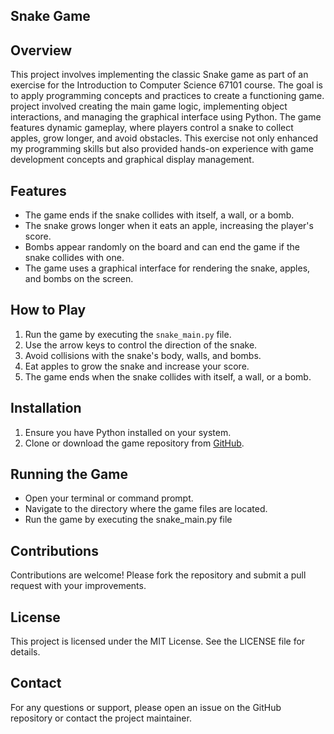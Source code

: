 ## Snake Game

## Overview
This project involves implementing the classic Snake game as part of an exercise for the Introduction to Computer Science 67101 course. The goal is to apply programming concepts and practices to create a functioning game.
project involved creating the main game logic, implementing object interactions, and managing the graphical interface using Python. The game features dynamic gameplay, where players control a snake to collect apples, grow longer, and avoid obstacles. This exercise not only enhanced my programming skills but also provided hands-on experience with game development concepts and graphical display management.
## Features
- The game ends if the snake collides with itself, a wall, or a bomb.
- The snake grows longer when it eats an apple, increasing the player's score.
- Bombs appear randomly on the board and can end the game if the snake collides with one.
- The game uses a graphical interface for rendering the snake, apples, and bombs on the screen.

## How to Play
1. Run the game by executing the `snake_main.py` file.
2. Use the arrow keys to control the direction of the snake.
3. Avoid collisions with the snake's body, walls, and bombs.
4. Eat apples to grow the snake and increase your score.
5. The game ends when the snake collides with itself, a wall, or a bomb.

## Installation
1. Ensure you have Python installed on your system.
2. Clone or download the game repository from [GitHub](https://github.com/jamilbar/Snake-Game).

## Running the Game
- Open your terminal or command prompt.
- Navigate to the directory where the game files are located.
- Run the game by executing the snake_main.py file

## Contributions
Contributions are welcome! Please fork the repository and submit a pull request with your improvements.

## License
This project is licensed under the MIT License. See the LICENSE file for details.

## Contact
For any questions or support, please open an issue on the GitHub repository or contact the project maintainer.
